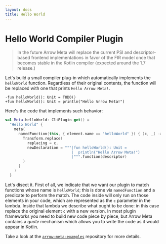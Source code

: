 ```yaml
---
layout: docs
title: Hello World
---
```


# Hello World Compiler Plugin

> In the future Arrow Meta will replace the current PSI and descriptor-based frontend implementations in favor of the FIR model once that becomes stable in the Kotlin compiler (expected around the 1.7 release.)

Let's build a small compiler plug-in which automatically implements the `helloWorld` function. Regardless of their original contents, the function will be replaced with one that prints `Hello Λrrow Meta!`. 

```kotlin:diff
-fun helloWorld(): Unit = TODO()
+fun helloWorld(): Unit = println("Hello Λrrow Meta!")
```

Here's the code that implements such behavior:

```kotlin
val Meta.helloWorld: CliPlugin get() =
  "Hello World" {
    meta(
      namedFunction(this, { element.name == "helloWorld" }) { (c, _) ->  // <-- namedFunction(...) {...}
        Transform.replace(
          replacing = c,
          newDeclaration = """|fun helloWorld(): Unit =
                              |  println("Hello Λrrow Meta!")
                              |""".function(descriptor)
        )
      }
    )
  }
```

Let's disect it. First of all, we indicate that we want our plugin to match functions whose name is `helloWorld`; this is done via `namedFunction` and a predicate to perform the match. The code inside will only run on those elements in your code, which are represented as the `c` parameter in the lambda. Inside that lambda we describe what ought to be done: in this case replace the original element `c` with a new version. In most plugin frameworks you need to build new code piece by piece, but Λrrow Meta contains a _quote_ mechanism which allows you to write the code as it would appear in Kotlin.

Take a look at the [`arrow-meta-examples`](https://github.com/arrow-kt/arrow-meta-examples) repository for more details.
